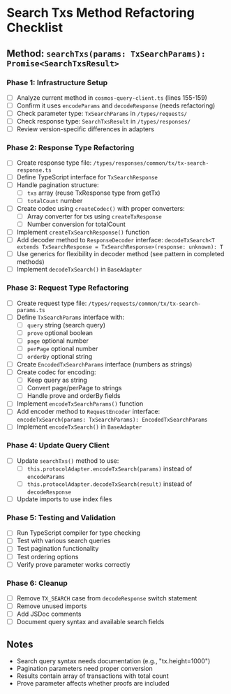 # Search Txs Method Refactoring Checklist

## Method: `searchTxs(params: TxSearchParams): Promise<SearchTxsResult>`

### Phase 1: Infrastructure Setup
- [ ] Analyze current method in `cosmos-query-client.ts` (lines 155-159)
- [ ] Confirm it uses `encodeParams` and `decodeResponse` (needs refactoring)
- [ ] Check parameter type: `TxSearchParams` in `/types/requests/`
- [ ] Check response type: `SearchTxsResult` in `/types/responses/`
- [ ] Review version-specific differences in adapters

### Phase 2: Response Type Refactoring
- [ ] Create response type file: `/types/responses/common/tx/tx-search-response.ts`
- [ ] Define TypeScript interface for `TxSearchResponse`
- [ ] Handle pagination structure:
  - [ ] `txs` array (reuse TxResponse type from getTx)
  - [ ] `totalCount` number
- [ ] Create codec using `createCodec()` with proper converters:
  - [ ] Array converter for txs using `createTxResponse`
  - [ ] Number conversion for totalCount
- [ ] Implement `createTxSearchResponse()` function
- [ ] Add decoder method to `ResponseDecoder` interface: `decodeTxSearch<T extends TxSearchResponse = TxSearchResponse>(response: unknown): T`
- [ ] Use generics for flexibility in decoder method (see pattern in completed methods)
- [ ] Implement `decodeTxSearch()` in `BaseAdapter`

### Phase 3: Request Type Refactoring
- [ ] Create request type file: `/types/requests/common/tx/tx-search-params.ts`
- [ ] Define `TxSearchParams` interface with:
  - [ ] `query` string (search query)
  - [ ] `prove` optional boolean
  - [ ] `page` optional number
  - [ ] `perPage` optional number
  - [ ] `orderBy` optional string
- [ ] Create `EncodedTxSearchParams` interface (numbers as strings)
- [ ] Create codec for encoding:
  - [ ] Keep query as string
  - [ ] Convert page/perPage to strings
  - [ ] Handle prove and orderBy fields
- [ ] Implement `encodeTxSearchParams()` function
- [ ] Add encoder method to `RequestEncoder` interface: `encodeTxSearch(params: TxSearchParams): EncodedTxSearchParams`
- [ ] Implement `encodeTxSearch()` in `BaseAdapter`

### Phase 4: Update Query Client
- [ ] Update `searchTxs()` method to use:
  - [ ] `this.protocolAdapter.encodeTxSearch(params)` instead of `encodeParams`
  - [ ] `this.protocolAdapter.decodeTxSearch(result)` instead of `decodeResponse`
- [ ] Update imports to use index files

### Phase 5: Testing and Validation
- [ ] Run TypeScript compiler for type checking
- [ ] Test with various search queries
- [ ] Test pagination functionality
- [ ] Test ordering options
- [ ] Verify prove parameter works correctly

### Phase 6: Cleanup
- [ ] Remove `TX_SEARCH` case from `decodeResponse` switch statement
- [ ] Remove unused imports
- [ ] Add JSDoc comments
- [ ] Document query syntax and available search fields

## Notes
- Search query syntax needs documentation (e.g., "tx.height=1000")
- Pagination parameters need proper conversion
- Results contain array of transactions with total count
- Prove parameter affects whether proofs are included